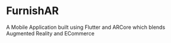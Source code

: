 # FurnishAR
A Mobile Application built using Flutter and ARCore which blends Augmented Reality and ECommerce
